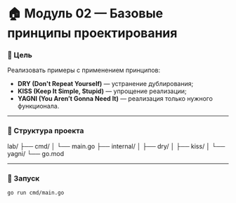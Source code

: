 # 🏠 Модуль 02 — Базовые принципы проектирования

### 🎯 Цель
Реализовать примеры с применением принципов:
- **DRY (Don't Repeat Yourself)** — устранение дублирования;
- **KISS (Keep It Simple, Stupid)** — упрощение реализации;
- **YAGNI (You Aren’t Gonna Need It)** — реализация только нужного функционала.

---

### 📂 Структура проекта
lab/
├── cmd/
│ └── main.go
├── internal/
│ ├── dry/
│ ├── kiss/
│ └── yagni/
└── go.mod


---

### 🚀 Запуск
```bash
go run cmd/main.go
